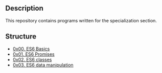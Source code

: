 ## Description
This repository contains programs written for the specialization section.


## Structure


* [0x00. ES6 Basics](./0x00-ES6_basic/)
* [0x01. ES6 Promises](./0x01-ES6_promise/)
* [0x02. ES6 classes](./0x02-ES6_classes/)
* [0x03. ES6 data manipulation](./0x03-ES6_data_manipulation/)
